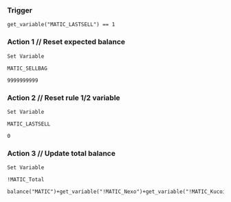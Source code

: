 ### Trigger
```
get_variable("MATIC_LASTSELL") == 1
```
### Action 1   // Reset expected balance
```
Set Variable
```
```
MATIC_SELLBAG
```
```
9999999999
```
### Action 2   // Reset rule 1/2 variable
```
Set Variable
```
```
MATIC_LASTSELL
```
```
0
```
### Action 3   // Update total balance
```
Set Variable
```
```
!MATIC_Total
```
```
balance("MATIC")+get_variable("!MATIC_Nexo")+get_variable("!MATIC_Kucoin")+get_variable("!MATIC_Wallets")
```